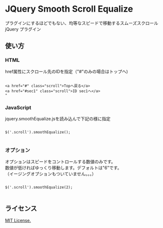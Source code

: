 <h1>JQuery Smooth Scroll Equalize</h1>
<p>プラグインにするほどでもない、均等なスピードで移動するスムーズスクロール jQuery プラグイン</p>
<h2>使い方</h2>
<h3>HTML</h3>
<p>href属性にスクロール先のIDを指定（"#"のみの場合はトップへ)</p>
<pre>
<code>
&lt;a href="#" class="scroll"&gt;Topへ戻る&lt;/a&gt;
&lt;a href="#sec1" class="scroll"&gt;ID sec1へ&lt;/a&gt;
"</code>
</pre>
<h3>JavaScript</h3>
<p>jquery.smoothEqualize.jsを読み込んで下記の様に指定</p>
<pre>
<code>
$('.scroll').smoothEqualize();
</code>
</pre>
<h3>オプション</h3>
<p>オプションはスピードをコントロールする数値のみです。<br>数値が低ければゆっくり移動します。デフォルトは"6"です。<br>（イージングオプションもついていません。。。）</p>
<pre>
<code>
$('.scroll').smoothEqualize(2);
</code>
</pre>
<h2>ライセンス</h2>
<p><a href="http://opensource.org/licenses/mit-license.php">MIT License.</a></p>
